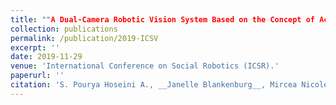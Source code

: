 ```yaml
---
title: ""A Dual-Camera Robotic Vision System Based on the Concept of Active Perception"
collection: publications
permalink: /publication/2019-ICSV
excerpt: ''
date: 2019-11-29
venue: 'International Conference on Social Robotics (ICSR).'
paperurl: ''
citation: 'S. Pourya Hoseini A., __Janelle Blankenburg__, Mircea Nicolescu, Monica Nicolescu, and David Feil-Seifer. "A Dual-Camera Robotic Vision System Based on the Concept of Active Perception." In International Symposium on Visual Computing (ISVC), Lake Tahoe, USA, Oct 2019.'
---
```


